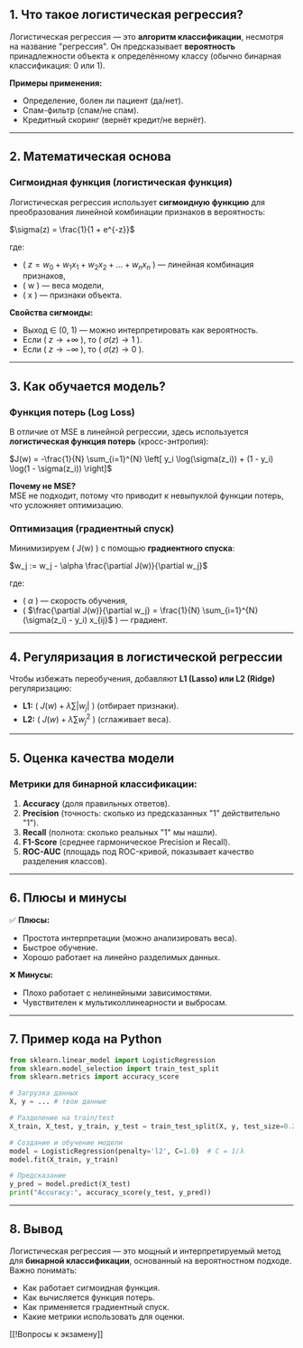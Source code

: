 ## **1. Что такое логистическая регрессия?**
Логистическая регрессия — это **алгоритм классификации**, несмотря на название "регрессия". Он предсказывает **вероятность** принадлежности объекта к определённому классу (обычно бинарная классификация: 0 или 1).

**Примеры применения:**
- Определение, болен ли пациент (да/нет).
- Спам-фильтр (спам/не спам).
- Кредитный скоринг (вернёт кредит/не вернёт).

---

## **2. Математическая основа**
### **Сигмоидная функция (логистическая функция)**
Логистическая регрессия использует **сигмоидную функцию** для преобразования линейной комбинации признаков в вероятность:

$\sigma(z) = \frac{1}{1 + e^{-z}}$

где:
- \( $z = w_0 + w_1x_1 + w_2x_2 + \dots + w_nx_n$ \) — линейная комбинация признаков,
- \( w \) — веса модели,
- \( x \) — признаки объекта.

**Свойства сигмоиды:**
- Выход ∈ (0, 1) — можно интерпретировать как вероятность.
- Если \( $z \to +\infty$ \), то \( $\sigma(z) \to 1$ \).
- Если \( $z \to -\infty$ \), то \( $\sigma(z) \to 0$ \).

---

## **3. Как обучается модель?**
### **Функция потерь (Log Loss)**
В отличие от MSE в линейной регрессии, здесь используется **логистическая функция потерь** (кросс-энтропия):

$J(w) = -\frac{1}{N} \sum_{i=1}^{N} \left[ y_i \log(\sigma(z_i)) + (1 - y_i) \log(1 - \sigma(z_i)) \right]$

**Почему не MSE?**  
MSE не подходит, потому что приводит к невыпуклой функции потерь, что усложняет оптимизацию.

### **Оптимизация (градиентный спуск)**
Минимизируем \( J(w) \) с помощью **градиентного спуска**:

$w_j := w_j - \alpha \frac{\partial J(w)}{\partial w_j}$

где:
- \( $\alpha$ \) — скорость обучения,
- \( $\frac{\partial J(w)}{\partial w_j} = \frac{1}{N} \sum_{i=1}^{N} (\sigma(z_i) - y_i) x_{ij}$ \) — градиент.

---

## **4. Регуляризация в логистической регрессии**
Чтобы избежать переобучения, добавляют **L1 (Lasso) или L2 (Ridge)** регуляризацию:

- **L1:** \( $J(w) + \lambda \sum |w_j|$ \) (отбирает признаки).
- **L2:** \( $J(w) + \lambda \sum w_j^2$ \) (сглаживает веса).

---

## **5. Оценка качества модели**
### **Метрики для бинарной классификации:**
1. **Accuracy** (доля правильных ответов).
2. **Precision** (точность: сколько из предсказанных "1" действительно "1").
3. **Recall** (полнота: сколько реальных "1" мы нашли).
4. **F1-Score** (среднее гармоническое Precision и Recall).
5. **ROC-AUC** (площадь под ROC-кривой, показывает качество разделения классов).

---

## **6. Плюсы и минусы**
✅ **Плюсы:**
- Простота интерпретации (можно анализировать веса).
- Быстрое обучение.
- Хорошо работает на линейно разделимых данных.

❌ **Минусы:**
- Плохо работает с нелинейными зависимостями.
- Чувствителен к мультиколлинеарности и выбросам.

---

## **7. Пример кода на Python**
```python
from sklearn.linear_model import LogisticRegression
from sklearn.model_selection import train_test_split
from sklearn.metrics import accuracy_score

# Загрузка данных
X, y = ... # твои данные

# Разделение на train/test
X_train, X_test, y_train, y_test = train_test_split(X, y, test_size=0.2)

# Создание и обучение модели
model = LogisticRegression(penalty='l2', C=1.0)  # C = 1/λ
model.fit(X_train, y_train)

# Предсказание
y_pred = model.predict(X_test)
print("Accuracy:", accuracy_score(y_test, y_pred))
```

---

## **8. Вывод**
Логистическая регрессия — это мощный и интерпретируемый метод для **бинарной классификации**, основанный на вероятностном подходе. Важно понимать:
- Как работает сигмоидная функция.
- Как вычисляется функция потерь.
- Как применяется градиентный спуск.
- Какие метрики использовать для оценки.

[[!Вопросы к экзамену]]